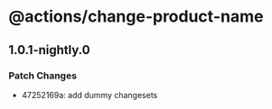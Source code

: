 # @actions/change-product-name

## 1.0.1-nightly.0

### Patch Changes

- 47252169a: add dummy changesets
